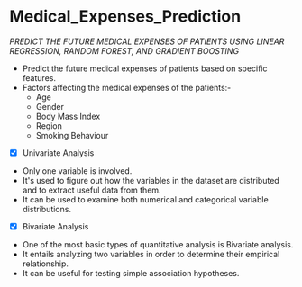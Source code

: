 # Medical_Expenses_Prediction
*PREDICT THE FUTURE MEDICAL EXPENSES OF PATIENTS USING LINEAR REGRESSION, RANDOM FOREST, AND GRADIENT BOOSTING*
- Predict the future medical expenses of patients based on specific features.
- Factors affecting the medical expenses of the patients:-
   - Age
   - Gender
   - Body Mass Index
   - Region
   - Smoking Behaviour	
   
- [x]  Univariate Analysis
  - Only one variable is involved. 
  - It's used to figure out how the variables in the dataset are distributed and to extract useful data from them.
  - It can be used to examine both numerical and categorical variable distributions.
  
- [x]  Bivariate Analysis
  + One of the most basic types of quantitative analysis is Bivariate analysis.
  + It entails analyzing two variables in order to determine their empirical relationship.
  + It can be useful for testing simple association hypotheses.
